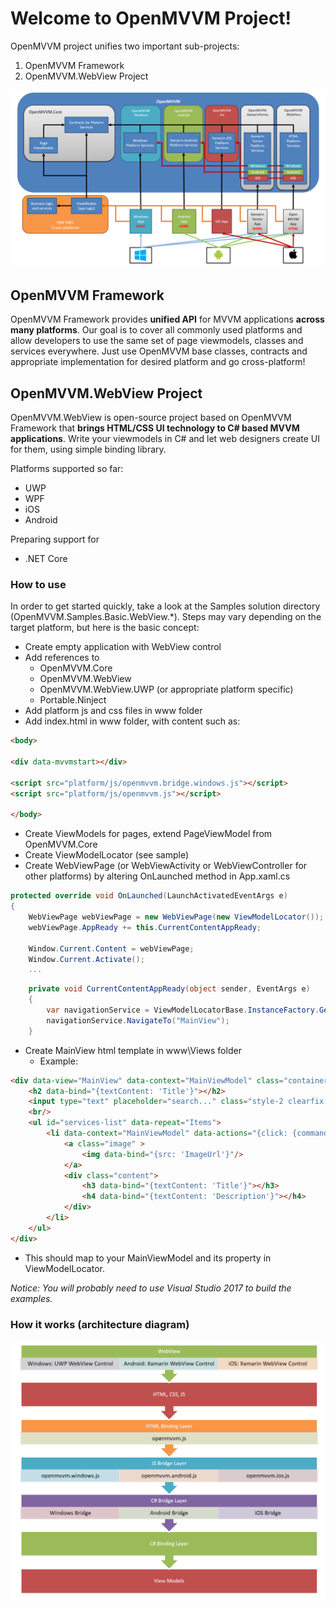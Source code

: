 # Welcome to OpenMVVM Project!

OpenMVVM project unifies two important sub-projects:

1. OpenMVVM Framework
2. OpenMVVM.WebView Project

![OpenMVVM architecture diagram](https://raw.githubusercontent.com/BananaBytes/openmvvm/master/doc/images/OpenMVVM_diagram.PNG)

## OpenMVVM Framework

OpenMVVM Framework provides **unified API** for MVVM applications **across many platforms**.
Our goal is to cover all commonly used platforms and allow developers to use the same set of page viewmodels, classes and services everywhere.
Just use OpenMVVM base classes, contracts and appropriate implementation for desired platform and go cross-platform!

## OpenMVVM.WebView Project

OpenMVVM.WebView is open-source project based on OpenMVVM Framework that **brings HTML/CSS UI technology to C# based MVVM applications**.
Write your viewmodels in C# and let web designers create UI for them, using simple binding library.

Platforms supported so far:

* UWP
* WPF
* iOS
* Android

Preparing support for
* .NET Core

### How to use

In order to get started quickly, take a look at the Samples solution directory (OpenMVVM.Samples.Basic.WebView.*). Steps may vary depending on the target platform, but here is the basic concept:

* Create empty application with WebView control
* Add references to
  * OpenMVVM.Core
  * OpenMVVM.WebView
  * OpenMVVM.WebView.UWP (or appropriate platform specific)
  * Portable.Ninject
* Add platform js and css files in www folder
* Add index.html in www folder, with content such as:

```html
<body>

<div data-mvvmstart></div>

<script src="platform/js/openmvvm.bridge.windows.js"></script>
<script src="platform/js/openmvvm.js"></script>

</body>
```

* Create ViewModels for pages, extend PageViewModel from OpenMVVM.Core
* Create ViewModelLocator (see sample)
* Create WebViewPage (or WebViewActivity or WebViewController for other platforms) by altering OnLaunched method in App.xaml.cs

```csharp
protected override void OnLaunched(LaunchActivatedEventArgs e)
{
    WebViewPage webViewPage = new WebViewPage(new ViewModelLocator());
    webViewPage.AppReady += this.CurrentContentAppReady;

    Window.Current.Content = webViewPage;
    Window.Current.Activate();
    ...
```
```csharp
    private void CurrentContentAppReady(object sender, EventArgs e)
    {
        var navigationService = ViewModelLocatorBase.InstanceFactory.GetInstance<INavigationService>();
        navigationService.NavigateTo("MainView");
    }
```

* Create MainView html template in www\Views folder
  * Example:

```html
<div data-view="MainView" data-context="MainViewModel" class="container">
    <h2 data-bind="{textContent: 'Title'}"></h2>
    <input type="text" placeholder="search..." class="style-2 clearfix focus" id="search" data-bind="{value: 'SearchInput'}">
    <br/>
    <ul id="services-list" data-repeat="Items">
        <li data-context="MainViewModel" data-actions="{click: {command: 'NavigateToItemCommand', parameter: context}}">
            <a class="image" >
                <img data-bind="{src: 'ImageUrl'}"/>
            </a>
            <div class="content">
                <h3 data-bind="{textContent: 'Title'}"></h3>
                <h4 data-bind="{textContent: 'Description'}"></h4>
            </div>
        </li>
    </ul>
</div>
```

* This should map to your MainViewModel and its property in ViewModelLocator.

*Notice: You will probably need to use Visual Studio 2017 to build the examples.*

### How it works (architecture diagram)

![OpenMVVM.WebView architecture diagram](https://raw.githubusercontent.com/BananaBytes/openmvvm/master/doc/images/WebView_diagram.png)

